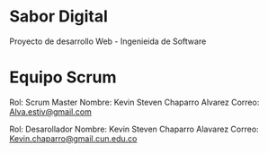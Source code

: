 # Sabor Digital

Proyecto de desarrollo Web - Ingenieida de Software

# Equipo Scrum

Rol: Scrum Master
Nombre: Kevin Steven Chaparro Alvarez
Correo: Alva.estiv@gmail.com

Rol: Desarollador
Nombre: Kevin Steven Chaparro Alavarez
Correo: Kevin.chaparro@gmail.cun.edu.co
